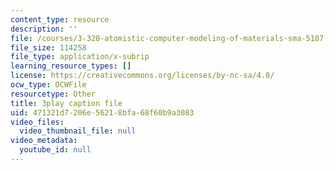 ```yaml
---
content_type: resource
description: ''
file: /courses/3-320-atomistic-computer-modeling-of-materials-sma-5107-spring-2005/471321d7206e56218bfa68f60b9a3083_HcQ7bdBGbEs.vtt
file_size: 114258
file_type: application/x-subrip
learning_resource_types: []
license: https://creativecommons.org/licenses/by-nc-sa/4.0/
ocw_type: OCWFile
resourcetype: Other
title: 3play caption file
uid: 471321d7-206e-5621-8bfa-68f60b9a3083
video_files:
  video_thumbnail_file: null
video_metadata:
  youtube_id: null
---
```

